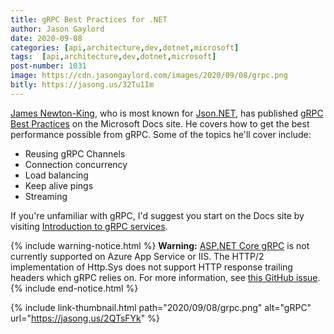 ```yaml
---
title: gRPC Best Practices for .NET
author: Jason Gaylord
date: 2020-09-08
categories: [api,architecture,dev,dotnet,microsoft]
tags:  [api,architecture,dev,dotnet,microsoft]
post-number: 1031
image: https://cdn.jasongaylord.com/images/2020/09/08/grpc.png
bitly: https://jasong.us/32Tu1Im
---
```


[James Newton-King](https://jasong.us/3hXQSsm), who is most known for [Json.NET](https://jasong.us/3bnwsXi), has published [gRPC Best Practices](https://jasong.us/3i9X40R) on the Microsoft Docs site. He covers how to get the best performance possible from gRPC. Some of the topics he'll cover include:

- Reusing gRPC Channels
- Connection concurrency
- Load balancing
- Keep alive pings
- Streaming

If you're unfamiliar with gRPC, I'd suggest you start on the Docs site by visiting [Introduction to gRPC services](https://jasong.us/2QTsFYk). 

{% include warning-notice.html %}
<strong>Warning:</strong> <a href="https://jasong.us/2QTsFYk" title="ASP.NET Core gRPC" aria-label="ASP.NET Core gRPC">ASP.NET Core gRPC</a> is not currently supported on Azure App Service or IIS. The HTTP/2 implementation of Http.Sys does not support HTTP response trailing headers which gRPC relies on. For more information, see <a href="https://jasong.us/2ELQL57" title="" aria-label="">this GitHub issue</a>.
{% include end-notice.html %}

{% include link-thumbnail.html path="2020/09/08/grpc.png" alt="gRPC" url="https://jasong.us/2QTsFYk" %}